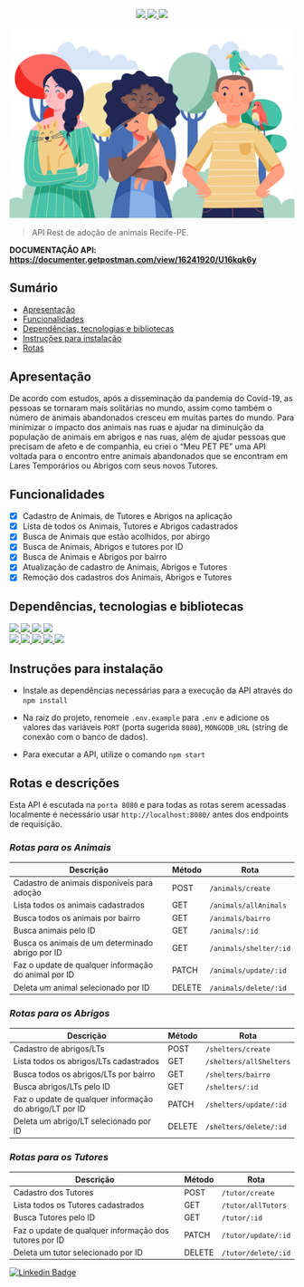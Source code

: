 <p align="center">
  <a>
    <a href="https://on12-api-final-meu-pet-pe.herokuapp.com/"><img src="https://img.shields.io/badge/deploy-heroku.com-blue">
    <a href="https://www.mongodb.com/cloud/atlas"><img src="https://img.shields.io/badge/database-mongodb.com-blue">
    <a href="https://nodejs.org/pt-br/"><img src="https://img.shields.io/badge/node-v12.18.3-blue">
  </a>
</p>

![MEU-PET-PE](https://github.com/MarianaFAndrade/On12-API-Projeto_Final-Meu_Pet_PE/blob/main/docs/images/5466091.png)

> API Rest de adoção de animais Recife-PE.

**DOCUMENTAÇÃO API: https://documenter.getpostman.com/view/16241920/U16kqk6y**

## **Sumário**

- [Apresentação](#apresentação)
- [Funcionalidades](#funcionalidades)
- [Dependências, tecnologias e bibliotecas](#dependências-tecnologias-e-bibliotecas)
- [Instruções para instalação](#instruções-para-instalação)
- [Rotas](#rotas)

## **Apresentação**

De acordo com estudos, após a disseminação da pandemia do Covid-19, as pessoas se tornaram mais solitárias no mundo, assim como também o número de animais abandonados cresceu em muitas partes do mundo.
Para minimizar o impacto dos animais nas ruas e ajudar na diminuição da população de animais em abrigos e nas ruas, além de ajudar pessoas que precisam de afeto e de companhia, eu criei o “Meu PET PE” uma API voltada para o encontro entre animais abandonados que se encontram em Lares Temporários ou Abrigos com seus novos Tutores.

## **Funcionalidades**

- [X] Cadastro de Animais, de Tutores e Abrigos na aplicação
- [X] Lista de todos os Animais, Tutores e Abrigos cadastrados
- [X] Busca de Animais que estão acolhidos, por abirgo
- [X] Busca de Animais, Abrigos e tutores por ID
- [X] Busca de Animais e Abrigos por bairro
- [X] Atualização de cadastro de Animais, Abrigos e Tutores
- [X] Remoção dos cadastros dos Animais, Abrigos e Tutores

## **Dependências, tecnologias e bibliotecas**

<p align="left">
  <a>
    <a href="https://git-scm.com/"><img src="https://img.shields.io/badge/Git/GitHub-blue">
    <a href="https://nodejs.org/pt-br/"><img src="https://img.shields.io/badge/NodeJS-blue">
    <a href="https://www.mongodb.com/cloud/atlas"><img src="https://img.shields.io/badge/MongoDB%20Atlas-blue">
    <a href="https://herokuapp.com/"><img src="https://img.shields.io/badge/Heroku-blue">
    <br/>
    <a href="https://www.npmjs.com/"><img src="https://img.shields.io/badge/npm-6.14.6-lightblue">
    <a href="https://expressjs.com/pt-br/"><img src="https://img.shields.io/badge/express-4.17.1-lightblue">
    <a href="https://mongoosejs.com/"><img src="https://img.shields.io/badge/mongoose-5.10.17-lightblue">
    <a href="https://www.npmjs.com/package/dotenv-safe"><img src="https://img.shields.io/badge/dotenv-8.2.0-lightblue">
    <a href="https://www.npmjs.com/package/nodemon"><img src="https://img.shields.io/badge/nodemon-2.0.6-lightblue">
  </a> 
</p>

## **Instruções para instalação**

- Instale as dependências necessárias para a execução da API através do `npm install`

- Na raiz do projeto, renomeie `.env.example` para `.env` e adicione os valores das variáveis `PORT` (porta sugerida `8080`), `MONGODB_URL` (string de conexão com o banco de dados).

- Para executar a API, utilize o comando `npm start`


## **Rotas e descrições**

Esta API é escutada na `porta 8080` e para todas as rotas serem acessadas localmente é necessário usar `http://localhost:8080/` antes dos endpoints de requisição.

### _Rotas para os Animais_

| Descrição | Método | Rota |
|---------|--------|------|
| Cadastro de animais disponíveis para adoção | POST | `/animals/create` |
| Lista todos os animais cadastrados | GET | `/animals/allAnimals` |
| Busca todos os animais por bairro | GET | `/animals/bairro` |
| Busca animais pelo ID | GET | `/animals/:id` |
| Busca os animais de um determinado abrigo por ID | GET | `/animals/shelter/:id` |
| Faz o update de qualquer informação do animal por ID | PATCH | `/animals/update/:id` |
| Deleta um animal selecionado por ID | DELETE | `/animals/delete/:id` |


### _Rotas para os Abrigos_

| Descrição | Método | Rota |
|---------|--------|------|
| Cadastro de abrigos/LTs | POST | `/shelters/create` |
| Lista todos os abrigos/LTs cadastrados | GET | `/shelters/allShelters` |
| Busca todos os abrigos/LTs por bairro | GET | `/shelters/bairro` |
| Busca abrigos/LTs pelo ID | GET | `/shelters/:id` |
| Faz o update de qualquer informação do abrigo/LT por ID | PATCH | `/shelters/update/:id` |
| Deleta um abrigo/LT selecionado por ID | DELETE | `/shelters/delete/:id` |

### _Rotas para os Tutores_

| Descrição | Método | Rota |
|---------|--------|------|
| Cadastro dos Tutores | POST | `/tutor/create` |
| Lista todos os Tutores cadastrados | GET | `/tutor/allTutors` |
| Busca Tutores pelo ID | GET | `/tutor/:id` |
| Faz o update de qualquer informação dos tutores por ID | PATCH | `/tutor/update/:id` |
| Deleta um tutor selecionado por ID | DELETE | `/tutor/delete/:id` |


[![Linkedin Badge](https://img.shields.io/badge/-Mariana%20Andrade-lightblue?style=flat-square&logo=Linkedin&logoColor=white)](https://www.linkedin.com/in/mariana-andrade-4a71b8148/)
